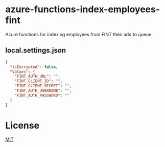 # azure-functions-index-employees-fint

Azure functions for indexing employees from FINT then add to queue.

## local.settings.json

```json
{
  "isEncrypted": false,
  "Values": {
    "FINT_AUTH_URL": "",
    "FINT_CLIENT_ID": "",
    "FINT_CLIENT_SECRET": "",
    "FINT_AUTH_USERNAME": "",
    "FINT_AUTH_PASSWORD": ""
  }
}
```

# License

[MIT](LICENSE)
